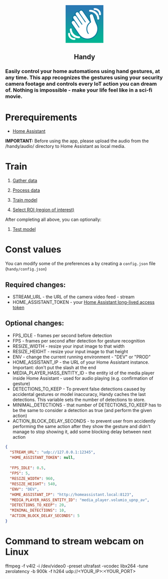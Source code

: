 <div align="center">
    <img src="./assets/Handy512.png" width="120px" height="120px" alt="Handy">
    <h2 align="center">Handy</h2>
</div>

### Easily control your home automations using hand gestures, at any time. This app recognizes the gestures using your security camera footage and controls every IoT action you can dream of. Nothing is impossible - make your life feel like in a sci-fi movie.

# Prerequirements

- [Home Assistant](https://www.home-assistant.io/)

**IMPORTANT:** Before using the app, please upload the audio from the /handy/audio/ directory to Home Assistant as local media.

# Train

1. [Gather data](./handy/train/0_Gather_Data.ipynb)

1. [Process data](./handy/train/1_Process_Data.ipynb)

1. [Train model](./handy/train/2_Train_Model.ipynb)

1. [Select ROI (region of interest)](./handy/utils/Select_ROI.ipynb)

After completing all above, you can optionally:

1. [Test model](./handy/train/3_Test_Model.ipynb)

# Const values

You can modify some of the preferences a by creating a `config.json` file (`handy/config.json`)

## Required changes:

- STREAM_URL - the URL of the camera video feed - stream
- HOME_ASSISTANT_TOKEN - your [Home Assistant long-lived access token](https://developers.home-assistant.io/docs/auth_api/#long-lived-access-token)

## Optional changes:

- FPS_IDLE - frames per second before detection
- FPS - frames per second after detection for gesture recognition
- RESIZE_WIDTH - resize your input image to that width
- RESIZE_HEIGHT - resize your input image to that height
- ENV - change the current running environment - "DEV" or "PROD"
- HOME_ASSISTANT_IP - the URL of your Home Assistant instance. Important: don't put the slash at the end
- MEDIA_PLAYER_HASS_ENTITY_ID - the entity id of the media player inside Home Assistant - used for audio playing (e.g. confirmation of gesture)
- DETECTIONS_TO_KEEP - To prevent false detections caused by accidental gestures or model inaccuracy, Handy caches the last detections. This variable sets the number of detections to store.
- MINIMAL_DETECTIONS - that number of DETECTIONS_TO_KEEP has to be the same to consider a detection as true (and perform the given action)
- ACTION_BLOCK_DELAY_SECONDS - to prevent user from accidently performing the same action after they show the gesture and didn't manage to stop showing it, add some blocking delay between next action

```json
{
  "STREAM_URL": "udp://127.0.0.1:12345",
  "HOME_ASSISTANT_TOKEN": null,

  "FPS_IDLE": 0.5,
  "FPS": 5,
  "RESIZE_WIDTH": 960,
  "RESIZE_HEIGHT": 540,
  "ENV": "DEV",
  "HOME_ASSISTANT_IP": "http://homeassistant.local:8123",
  "MEDIA_PLAYER_HASS_ENTITY_ID": "media_player.volumio_upnp_av",
  "DETECTIONS_TO_KEEP": 20,
  "MINIMAL_DETECTIONS": 10,
  "ACTION_BLOCK_DELAY_SECONDS": 5
}
```

# Command to stream webcam on Linux

ffmpeg -f v4l2 -i /dev/video0 -preset ultrafast -vcodec libx264 -tune zerolatency -b 900k -f h264 udp://<YOUR_IP>:<YOUR_PORT>
